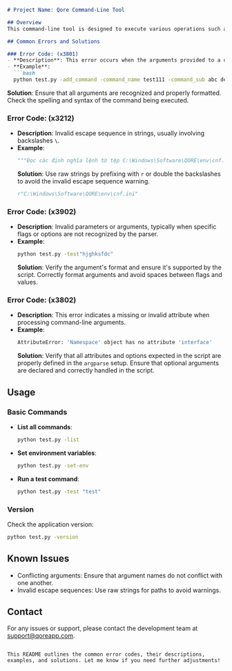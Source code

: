 ```markdown
# Project Name: Qore Command-Line Tool

## Overview
This command-line tool is designed to execute various operations such as listing commands, setting environment variables, running bat files, and fixing problems related to the Qore application.

## Common Errors and Solutions

### Error Code: (x3801)
- **Description**: This error occurs when the arguments provided to a command are unrecognized or invalid.
- **Example**: 
  ```bash
  python test.py -add_command -command_name test111 -command_sub abc def -description "Lệnh kiểm tra" -bat abc.bat def.bat
  ```
  **Solution**: Ensure that all arguments are recognized and properly formatted. Check the spelling and syntax of the command being executed.

### Error Code: (x3212)
- **Description**: Invalid escape sequence in strings, usually involving backslashes `\`.
- **Example**:
  ```python
  """Đọc các định nghĩa lệnh từ tệp C:\Windows\Software\QORE\env\cnf.ini"""
  ```
  **Solution**: Use raw strings by prefixing with `r` or double the backslashes to avoid the invalid escape sequence warning.
  ```python
  r"C:\Windows\Software\QORE\env\cnf.ini"
  ```

### Error Code: (x3902)
- **Description**: Invalid parameters or arguments, typically when specific flags or options are not recognized by the parser.
- **Example**:
  ```bash
  python test.py -test"hjghksfdc"
  ```
  **Solution**: Verify the argument's format and ensure it's supported by the script. Correctly format arguments and avoid spaces between flags and values.

### Error Code: (x3802)
- **Description**: This error indicates a missing or invalid attribute when processing command-line arguments.
- **Example**: 
  ```bash
  AttributeError: 'Namespace' object has no attribute 'interface'
  ```
  **Solution**: Verify that all attributes and options expected in the script are properly defined in the `argparse` setup. Ensure that optional arguments are declared and correctly handled in the script.

## Usage

### Basic Commands
- **List all commands**:
  ```bash
  python test.py -list
  ```
- **Set environment variables**:
  ```bash
  python test.py -set-env
  ```
- **Run a test command**:
  ```bash
  python test.py -test "test"
  ```

### Version
Check the application version:
```bash
python test.py -version
```

## Known Issues
- Conflicting arguments: Ensure that argument names do not conflict with one another.
- Invalid escape sequences: Use raw strings for paths to avoid warnings.

## Contact
For any issues or support, please contact the development team at support@qoreapp.com.

```

This README outlines the common error codes, their descriptions, examples, and solutions. Let me know if you need further adjustments!